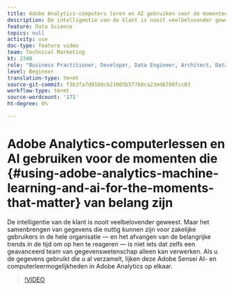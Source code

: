 ```yaml
---
title: Adobe Analytics-computers leren en AI gebruiken voor de momenten die er toe doen
description: De intelligentie van de klant is nooit veelbelovender geweest. Maar het samenbrengen van gegevens die nuttig kunnen zijn voor zakelijke gebruikers in de hele organisatie — en het afvangen van de belangrijke trends in de tijd om op hen te reageren — is niet iets dat zelfs een geavanceerd team van gegevenswetenschap alleen kan verwerken. Als u de gegevens gebruikt die u al verzamelt, lijken deze Adobe Sensei AI- en computerleermogelijkheden in Adobe Analytics op elkaar.
feature: Data Science
topics: null
activity: use
doc-type: feature video
team: Technical Marketing
kt: 2340
role: "Business Practitioner, Developer, Data Engineer, Architect, Data Architect, Administrator, Leader"
level: Beginner
translation-type: tm+mt
source-git-commit: f3b3fa7d91b0cb21005b57768ca23ed6700fcc03
workflow-type: tm+mt
source-wordcount: '171'
ht-degree: 0%

---
```



# Adobe Analytics-computerlessen en AI gebruiken voor de momenten die {#using-adobe-analytics-machine-learning-and-ai-for-the-moments-that-matter} van belang zijn

De intelligentie van de klant is nooit veelbelovender geweest. Maar het samenbrengen van gegevens die nuttig kunnen zijn voor zakelijke gebruikers in de hele organisatie — en het afvangen van de belangrijke trends in de tijd om op hen te reageren — is niet iets dat zelfs een geavanceerd team van gegevenswetenschap alleen kan verwerken. Als u de gegevens gebruikt die u al verzamelt, lijken deze Adobe Sensei AI- en computerleermogelijkheden in Adobe Analytics op elkaar.

>[!VIDEO](https://video.tv.adobe.com/v/25837/?quality=12)
